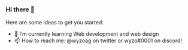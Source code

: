 ### Hi there 👋

Here are some ideas to get you started:

- 🌱 I’m currently learning Web development and web design
- 📫 How to reach me: @wyzoag on twitter or wyzo#0001 on discord!
